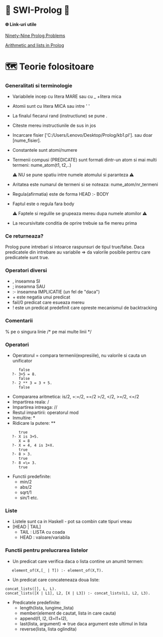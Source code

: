# :owl: SWI-Prolog :owl:

#### 	:globe_with_meridians: Link-uri utile
[Ninety-Nine Prolog Problems](https://www.ic.unicamp.br/~meidanis/courses/mc336/problemas-prolog/)

[Arithmetic and lists in Prolog](https://faculty.nps.edu/ncrowe/book/chap5.html)

# :world_map: Teorie folositoare 

### Generalitati si terminologie

- Variabilele incep cu litera MARE sau cu _ +litera mica
- Atomii sunt cu litera MICA sau intre ' '
- La finalul fiecarui rand (instructiune) se pune .
- Citeste mereu instructiunile de sus in jos
- Incarcare fisier ['C:/Users/Lenovo/Desktop/Prolog/kb1.pl']. sau doar [nume_fisier].
- Constantele sunt atomi/numere
- Termenii compusi (PREDICATE) sunt formati dintr-un atom si mai multi termeni: nume_atom(t1, t2,..)

  :warning: NU se pune spatiu intre numele atomului si paranteza :warning:
  
- Aritatea este numarul de termeni si se noteaza: nume_atom/nr_termeni
- Regula(afirmatia) este de forma HEAD :- BODY
- Faptul este o regula fara body

  :warning: Faptele si regulile se grupeaza mereu dupa numele atomilor :warning:
 
- La recursivitate conditia de oprire trebuie sa fie mereu prima
  
### Ce returneaza?

Prolog pune intrebari si intoarce raspunsuri de tipul true/false. Daca predicatele din intrebare au variabile => da valorile posibile pentru care predicatele sunt true.

### Operatori diversi

- , inseamna SI
- ; inseamna SAU
- :- inseamna IMPLICATIE (un fel de "daca")
- \+ este negatia unui predicat 
- fail/0 predicat care esueaza mereu
- ! este un predicat predefinit care opreste mecanismul de backtracking

### Comentarii

% pe o singura linie 
/* pe mai multe linii */

### Operatori

- Operatorul = compara termenii(expresiile), nu valorile si cauta un unificator
```?- 3+5 = 5+3.
      false
   ?- 3+5 = 8. 
      false
   ?- 2 ** 3 = 3 + 5.
      false
 ```
- Compararea aritmetica: is/2, =:=/2, =\=/2 >/2, </2, >=/2, <=/2
- Impartirea reala: /
- Impartirea intreaga: //
- Restul impartirii: operatorul mod
- Inmultire: * 
- Ridicare la putere: ** 
```?- 3+5 is 8.
      true
   ?- X is 3+5.
      X = 8
   ?- X = 4, 4 is 3+X.
      true
   ?- 8 > 3.
      true
   ?- 8 =\= 3.
      true
 ```
- Functii predefinite: 
  - min/2
  - abs/2
  - sqrt/1
  - sin/1 etc.

### Liste

- Listele sunt ca in Haskell - pot sa combin cate tipuri vreau
- [HEAD | TAIL]
  - TAIL : LISTA cu coada
  - HEAD : valoare/variabila

### Functii pentru prelucrarea listelor

- Un predicat care verifica daca o lista contine un anumit termen:
 ```element_of(X,[X | _]).
    element_of(X,[_ | T]) :- element_of(X,T).
 ```
- Un predicat care concateneaza doua liste:
 ```
concat_lists([], L, L).
concat_lists([X | L1], L2, [X | L3]) :- concat_lists(L1, L2, L3).
 ```
- Predicatele predefinite:
  - length(lista, lungime_lista)
  - member(element de cautat, lista in care cauta)
  - append(l1, l2, l3=l1+l2),
  - last(lista, argument) => true daca argument este ultimul in lista
  - reverse(lista, lista oglindita)
